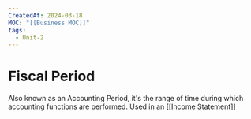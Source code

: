 ```yaml
---
CreatedAt: 2024-03-18
MOC: "[[Business MOC]]"
tags:
  - Unit-2
---
```

# Fiscal Period
Also known as an Accounting Period, it's the range of time during which accounting functions are performed. Used in an [[Income Statement]]
